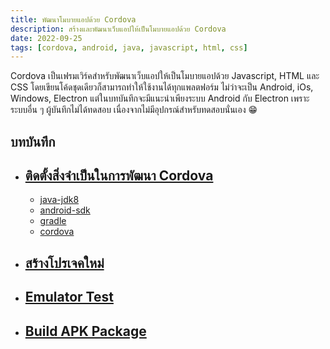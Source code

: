 ```yaml
---
title: พัฒนาโมบายแอปด้วย Cordova
description: สร้างและพัฒนาเว็บแอปให้เป็นโมบายแอปด้วย Cordova
date: 2022-09-25
tags: [cordova, android, java, javascript, html, css]
---
```


Cordova เป็นเฟรมเวิร์คสำหรับพัฒนาเว็บแอปให้เป็นโมบายแอปด้วย Javascript, HTML และ CSS โดยเขียนโค้ดชุดเดียวก็สามารถทำให้ใช้งานได้ทุกแพลตฟอร์ม ไม่ว่าจะเป็น Android, iOs, Windows, Electron แต่ในบทบันทึกจะมีแนะนำเพียงระบบ Android กับ Electron เพราะระบบอื่น ๆ ผู้บันทึกไม่ได้ทดสอบ เนื่องจากไม่มีอุปกรณ์สำหรับทดสอบนั่นเอง :grin:

## บทบันทึก

- ## [ติดตั้งสิ่งจำเป็นในการพัฒนา Cordova][installation]  
  - [java-jdk8][java-jdk]  
  - [android-sdk][android-sdk]
  - [gradle][gradle]
  - [cordova][cordova]
- ## [สร้างโปรเจคใหม่][getstart]
- ## [Emulator Test][nox-test]
- ## [Build APK Package][run-build]

[installation]: cordova-installation.md
[cordova]: cordova-installation.md#cordova
[android-sdk]: cordova-installation.md#android-sdk
[java-jdk]: cordova-installation.md#java-jdk8
[gradle]: cordova-installation.md#gradle-build-tool-เครื่องมือจัดการโครงสร้างโปรเจคอัตโนมัติสำหรับ-java-และอื่น-ๆ
[getstart]: README.md
[nox-test]: README.md
[run-build]: README.md
